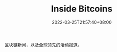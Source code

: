﻿---
weight: 
title: "Inside Bitcoins"
description: "区块链新闻，以及全球领先的活动报道"
date: 2022-03-25T21:57:40+08:00
lastmod: 2022-03-25T16:45:40+08:00
draft: false
authors: ["Metabd"]
featuredImage: "inside-bitcoins.jpg"
link: ""
tags: ["元宇宙资讯","Inside Bitcoins"]
categories: ["navigation"]
navigation: ["元宇宙资讯"]
lightgallery: true
toc: true
pinned: false
recommend: false
recommend1: false
---
区块链新闻，以及全球领先的活动报道。
